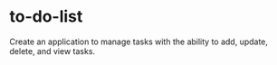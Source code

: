 # to-do-list
Create an application to manage tasks with the ability to add, update, delete, and view tasks.
